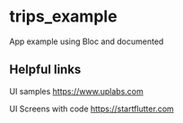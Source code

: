 # trips_example

App example using Bloc and documented

## Helpful links

UI samples
https://www.uplabs.com

UI Screens with code
https://startflutter.com